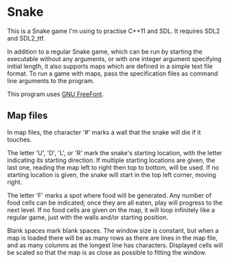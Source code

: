 # Snake

This is a Snake game I'm using to practise C++11 and SDL. It requires
SDL2 and SDL2_ttf.

In addition to a regular Snake game, which can be run by starting the
executable without any arguments, or with one integer argument
specifying initial length, it also supports maps which are defined in
a simple text file format. To run a game with maps, pass the
specification files as command line arguments to the program.

This program uses
[GNU FreeFont](https://www.gnu.org/software/freefont/index.html).

## Map files

In map files, the character '#' marks a wall that the snake will die
if it touches.

The letter 'U', 'D', 'L', or 'R' mark the snake's starting location,
with the letter indicating its starting direction. If multiple
starting locations are given, the last one, reading the map left to
right then top to bottom, will be used. If no starting location is
given, the snake will start in the top left corner, moving right.

The letter 'F' marks a spot where food will be generated. Any number
of food cells can be indicated; once they are all eaten, play will
progress to the next level. If no food cells are given on the map, it
will loop infinitely like a regular game, just with the walls and/or
starting position.

Blank spaces mark blank spaces. The window size is constant, but when
a map is loaded there will be as many rows as there are lines in the
map file, and as many columns as the longest line has
characters. Displayed cells will be scaled so that the map is as close
as possible to fitting the window.

